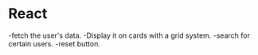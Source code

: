 # React

-fetch the user's data.
-Display it on cards with a grid system.
-search for certain users.
-reset button.

